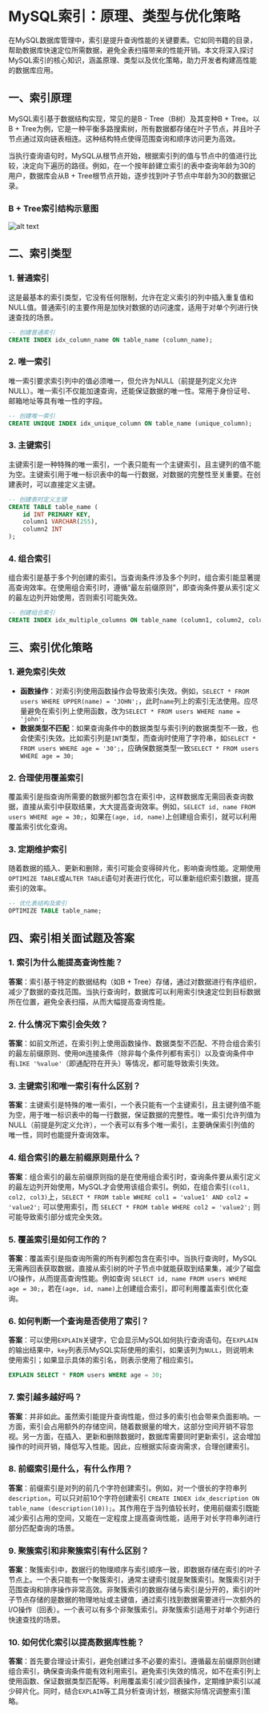 # MySQL索引：原理、类型与优化策略

在MySQL数据库管理中，索引是提升查询性能的关键要素。它如同书籍的目录，帮助数据库快速定位所需数据，避免全表扫描带来的性能开销。本文将深入探讨MySQL索引的核心知识，涵盖原理、类型以及优化策略，助力开发者构建高性能的数据库应用。

## 一、索引原理
MySQL索引基于数据结构实现，常见的是B - Tree（B树）及其变种B + Tree。以B + Tree为例，它是一种平衡多路搜索树，所有数据都存储在叶子节点，并且叶子节点通过双向链表相连。这种结构特点使得范围查询和顺序访问更为高效。

当执行查询语句时，MySQL从根节点开始，根据索引列的值与节点中的值进行比较，决定向下遍历的路径。例如，在一个按年龄建立索引的表中查询年龄为30的用户，数据库会从B + Tree根节点开始，逐步找到叶子节点中年龄为30的数据记录。

### B + Tree索引结构示意图

![alt text](image.png)

## 二、索引类型
### 1. 普通索引
这是最基本的索引类型，它没有任何限制，允许在定义索引的列中插入重复值和NULL值。普通索引的主要作用是加快对数据的访问速度，适用于对单个列进行快速查找的场景。

```sql
-- 创建普通索引
CREATE INDEX idx_column_name ON table_name (column_name);
```

### 2. 唯一索引
唯一索引要求索引列中的值必须唯一，但允许为NULL（前提是列定义允许NULL）。唯一索引不仅能加速查询，还能保证数据的唯一性。常用于身份证号、邮箱地址等具有唯一性的字段。

```sql
-- 创建唯一索引
CREATE UNIQUE INDEX idx_unique_column ON table_name (unique_column);
```

### 3. 主键索引
主键索引是一种特殊的唯一索引，一个表只能有一个主键索引，且主键列的值不能为空。主键索引用于唯一标识表中的每一行数据，对数据的完整性至关重要。在创建表时，可以直接定义主键。

```sql
-- 创建表时定义主键
CREATE TABLE table_name (
    id INT PRIMARY KEY,
    column1 VARCHAR(255),
    column2 INT
);
```

### 4. 组合索引
组合索引是基于多个列创建的索引。当查询条件涉及多个列时，组合索引能显著提高查询效率。在使用组合索引时，遵循“最左前缀原则”，即查询条件要从索引定义的最左边列开始使用，否则索引可能失效。

```sql
-- 创建组合索引
CREATE INDEX idx_multiple_columns ON table_name (column1, column2, column3);
```

## 三、索引优化策略
### 1. 避免索引失效
- **函数操作**：对索引列使用函数操作会导致索引失效。例如，`SELECT * FROM users WHERE UPPER(name) = 'JOHN';`，此时`name`列上的索引无法使用。应尽量避免在索引列上使用函数，改为`SELECT * FROM users WHERE name = 'john';`
- **数据类型不匹配**：如果查询条件中的数据类型与索引列的数据类型不一致，也会使索引失效。比如索引列是`INT`类型，而查询时使用了字符串，如`SELECT * FROM users WHERE age = '30';`，应确保数据类型一致`SELECT * FROM users WHERE age = 30;`

### 2. 合理使用覆盖索引
覆盖索引是指查询所需要的数据列都包含在索引中，这样数据库无需回表查询数据，直接从索引中获取结果，大大提高查询效率。例如，`SELECT id, name FROM users WHERE age = 30;`，如果在`(age, id, name)`上创建组合索引，就可以利用覆盖索引优化查询。

### 3. 定期维护索引
随着数据的插入、更新和删除，索引可能会变得碎片化，影响查询性能。定期使用`OPTIMIZE TABLE`或`ALTER TABLE`语句对表进行优化，可以重新组织索引数据，提高索引的效率。

```sql
-- 优化表结构及索引
OPTIMIZE TABLE table_name;
```

## 四、索引相关面试题及答案

### 1. 索引为什么能提高查询性能？
**答案**：索引基于特定的数据结构（如B + Tree）存储，通过对数据进行有序组织，减少了数据的查找范围。当执行查询时，数据库可以利用索引快速定位到目标数据所在位置，避免全表扫描，从而大幅提高查询性能。

### 2. 什么情况下索引会失效？
**答案**：如前文所述，在索引列上使用函数操作、数据类型不匹配、不符合组合索引的最左前缀原则、使用`OR`连接条件（除非每个条件列都有索引）以及查询条件中有`LIKE '%value'`（即通配符在开头）等情况，都可能导致索引失效。

### 3. 主键索引和唯一索引有什么区别？
**答案**：主键索引是特殊的唯一索引，一个表只能有一个主键索引，且主键列值不能为空，用于唯一标识表中的每一行数据，保证数据的完整性。唯一索引允许列值为NULL（前提是列定义允许），一个表可以有多个唯一索引，主要确保索引列值的唯一性，同时也能提升查询效率。

### 4. 组合索引的最左前缀原则是什么？
**答案**：组合索引的最左前缀原则指的是在使用组合索引时，查询条件要从索引定义的最左边列开始使用，MySQL才会使用该组合索引。例如，在组合索引`(col1, col2, col3)`上，`SELECT * FROM table WHERE col1 = 'value1' AND col2 = 'value2';` 可以使用索引，而 `SELECT * FROM table WHERE col2 = 'value2';` 则可能导致索引部分或完全失效。

### 5. 覆盖索引是如何工作的？
**答案**：覆盖索引是指查询所需的所有列都包含在索引中。当执行查询时，MySQL无需再回表获取数据，直接从索引树的叶子节点中就能获取到结果集，减少了磁盘I/O操作，从而提高查询性能。例如查询 `SELECT id, name FROM users WHERE age = 30;`，若在`(age, id, name)`上创建组合索引，即可利用覆盖索引优化查询。

### 6. 如何判断一个查询是否使用了索引？
**答案**：可以使用`EXPLAIN`关键字，它会显示MySQL如何执行查询语句。在`EXPLAIN`的输出结果中，`key`列表示MySQL实际使用的索引，如果该列为`NULL`，则说明未使用索引；如果显示具体的索引名，则表示使用了相应索引。

```sql
EXPLAIN SELECT * FROM users WHERE age = 30;
```

### 7. 索引越多越好吗？
**答案**：并非如此。虽然索引能提升查询性能，但过多的索引也会带来负面影响。一方面，索引会占用额外的存储空间，随着数据量的增大，这部分空间开销不容忽视。另一方面，在插入、更新和删除数据时，数据库需要同时更新索引，这会增加操作的时间开销，降低写入性能。因此，应根据实际查询需求，合理创建索引。

### 8. 前缀索引是什么，有什么作用？
**答案**：前缀索引是对列的前几个字符创建索引。例如，对一个很长的字符串列`description`，可以只对前10个字符创建索引 `CREATE INDEX idx_description ON table_name (description(10));`。其作用在于当列值较长时，使用前缀索引既能减少索引占用的空间，又能在一定程度上提高查询性能，适用于对长字符串列进行部分匹配查询的场景。

### 9. 聚簇索引和非聚簇索引有什么区别？
**答案**：聚簇索引中，数据行的物理顺序与索引顺序一致，即数据存储在索引的叶子节点上。一个表只能有一个聚簇索引，通常主键索引就是聚簇索引。聚簇索引对于范围查询和排序操作非常高效。非聚簇索引的数据存储与索引是分开的，索引的叶子节点存储的是数据的物理地址或主键值，通过索引找到数据需要进行一次额外的I/O操作（回表）。一个表可以有多个非聚簇索引。非聚簇索引适用于对单个列进行快速查找的场景。

### 10. 如何优化索引以提高数据库性能？
**答案**：首先要合理设计索引，避免创建过多不必要的索引。遵循最左前缀原则创建组合索引，确保查询条件能有效利用索引。避免索引失效的情况，如不在索引列上使用函数、保证数据类型匹配等。利用覆盖索引减少回表操作，定期维护索引以减少碎片化。同时，结合`EXPLAIN`等工具分析查询计划，根据实际情况调整索引策略。 